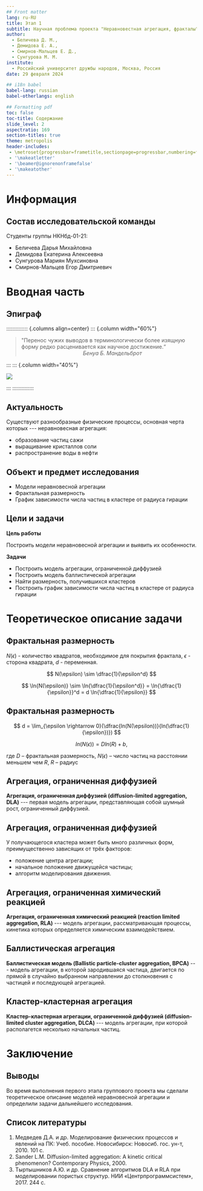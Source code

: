 ```yaml
---
## Front matter
lang: ru-RU
title: Этап 1
subtitle: Научная проблема проекта "Неравновестная агрегация, фракталы"
author:
  - Беличева Д. М.,
  - Демидова Е. А.,
  - Смирнов-Мальцев Е. Д.,
  - Сунгурова М. М.
institute:
  - Российский университет дружбы народов, Москва, Россия
date: 29 февраля 2024

## i18n babel
babel-lang: russian
babel-otherlangs: english

## Formatting pdf
toc: false
toc-title: Содержание
slide_level: 2
aspectratio: 169
section-titles: true
theme: metropolis
header-includes:
 - \metroset{progressbar=frametitle,sectionpage=progressbar,numbering=fraction}
 - '\makeatletter'
 - '\beamer@ignorenonframefalse'
 - '\makeatother'
---
```


# Информация

## Состав исследовательской команды

Студенты группы НКНбд-01-21:

- Беличева Дарья Михайловна
- Демидова Екатерина Алексеевна
- Сунгурова Мариян Мухсиновна
- Смирнов-Мальцев Егор Дмитриевич

# Вводная часть

## Эпиграф

:::::::::::::: {.columns align=center}
::: {.column width="60%"}

> "Перенос чужих выводов в терминологически более изящную форму редко расценивается как научное достижение.“  
>$\qquad\qquad\qquad\qquad\qquad$ <cite>Бенуа Б. Мандельброт</cite>

:::
::: {.column width="40%"}

![](./image/mand.jpg)

:::
::::::::::::::

## Актуальность

Существуют разнообразные физические процессы, основная черта которых --- неравновесная агрегация:

- образование частиц сажи
- выращивание кристаллов соли
- распространение воды в нефти

## Объект и предмет исследования

- Модели неравновесной агрегации
- Фрактальная размерность
- График зависимости числа частиц в кластере от радиуса гирации

## Цели и задачи

**Цель работы**

Построить модели неравновесной агрегации и выявить их особенности. 

**Задачи**

- Построить модель агрегации, ограниченной диффузией
- Построить модель баллистической агрегации
- Найти размерность, получившихся кластеров
- Построить график зависимости числа частиц в кластере от радиуса гирации

# Теоретическое описание задачи

## Фрактальная размерность

$N(\epsilon)$ - количество квадратов, необходимое для покрытия фрактала, $\epsilon$ - сторона квадрата, $d$ - переменная.

$$
N(\epsilon) \sim \dfrac{1}{\epsilon^d}
$$

$$
\ln{N(\epsilon)} \sim \ln{\dfrac{1}{\epsilon^d}} = \ln{\dfrac{1}{\epsilon}}^d = d \ln{\dfrac{1}{\epsilon}}
$$

## Фрактальная размерность

$$
d = \lim_{\epsilon \rightarrow 0}(\dfrac{ln(N(\epsilon))}{ln(\dfrac{1}{\epsilon})})
$$

$$
ln(N(\epsilon)) = D ln(R) + b,
$$

где $D$ – фрактальная размерность, $N(\epsilon)$ – число частиц на расстоянии меньшем чем $R$, $R$ – радиус 

## Агрегация, ограниченная диффузией

**Агрегация, ограниченная диффузией (diffusion-limited aggregation, DLA)** --- первая модель агрегации, представляющая собой шумный рост, ограниченный диффузией.

## Агрегация, ограниченная диффузией

У получающегося кластера может быть много различных форм, преимущественно зависящих от трёх факторов:

- положение центра агрегации;
- начальное положение движущейся частицы;
- алгоритм моделирования движения.

## Агрегация, ограниченная химический реакцией

**Агрегация, ограниченная химический реакцией (reaction limited aggregation, RLA)** --- модель агрегации, рассматривающая процессы, кинетика которых определяется химическим взаимодействием. 

## Баллистическая агрегация

**Баллистическая модель (Ballistic particle-cluster aggregation, BPCA)** --- модель агрегации, в которой зародившаяся частица, двигается по прямой в случайно выбранном направлении до столкновения с частицей и последующей агрегацией.

## Кластер-кластерная агрегация

**Кластер-кластерная агрегации, ограниченной диффузией (diffusion-limited cluster aggregation, DLCA)** ---  модель агрегации, при которой располагется несколько начальных частиц.

# Заключение

## Выводы

Во время выполнения первого этапа группового проекта мы сделали теоретическое описание моделей неравновесной агрегации и определили задачи дальнейшего исследования.

## Список литературы

1. Медведев Д.А. и др. Моделирование физических процессов и явлений на ПК: Учеб. пособие. Новосибирск: Новосиб. гос. ун-т, 2010. 101 с.
2. Sander L.M. Diffusion-limited aggregation: A kinetic critical phenomenon? Contemporary Physics, 2000.
3. Тыртышников А.Ю. и др. Сравнение алгоритмов DLA и RLA при моделировании пористых структур. НИИ «Центрпрограммсистем», 2017. 244 с.

